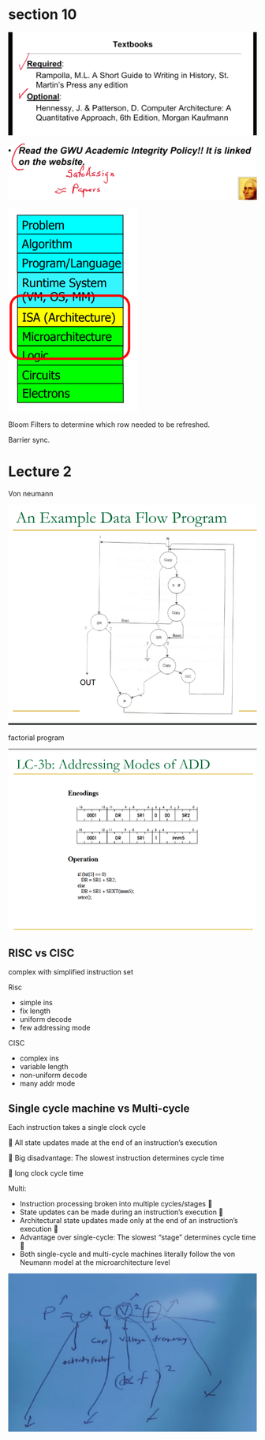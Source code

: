 # section 10

![image-20220111191843437](Untitled.assets/image-20220111191843437.png)

![image-20220111192427093](Untitled.assets/image-20220111192427093.png)

![image-20220120000218508](0111.assets/image-20220120000218508.png)



Bloom Filters to determine which row needed to be refreshed.

Barrier sync.

# Lecture 2

Von neumann

![image-20220122145524592](0111.assets/image-20220122145524592.png)

factorial program

![image-20220122163918414](0111.assets/image-20220122163918414.png)

## RISC vs CISC

complex with simplified instruction set

Risc

- simple ins
- fix length
- uniform decode
- few addressing mode

CISC

- complex ins
- variable length
- non-uniform decode
- many addr mode



## Single cycle machine vs Multi-cycle

Each instruction takes a single clock cycle

  All state updates made at the end of an instruction’s execution 

 Big disadvantage: The slowest instruction determines cycle time 

 long clock cycle time



Multi:

- Instruction processing broken into multiple cycles/stages 
-  State updates can be made during an instruction’s execution  
- Architectural state updates made only at the end of an instruction’s execution  
- Advantage over single-cycle: The slowest “stage” determines cycle time  
- Both single-cycle and multi-cycle machines literally follow the von Neumann model at the microarchitecture level

![image-20220123164652967](0111.assets/image-20220123164652967.png)

